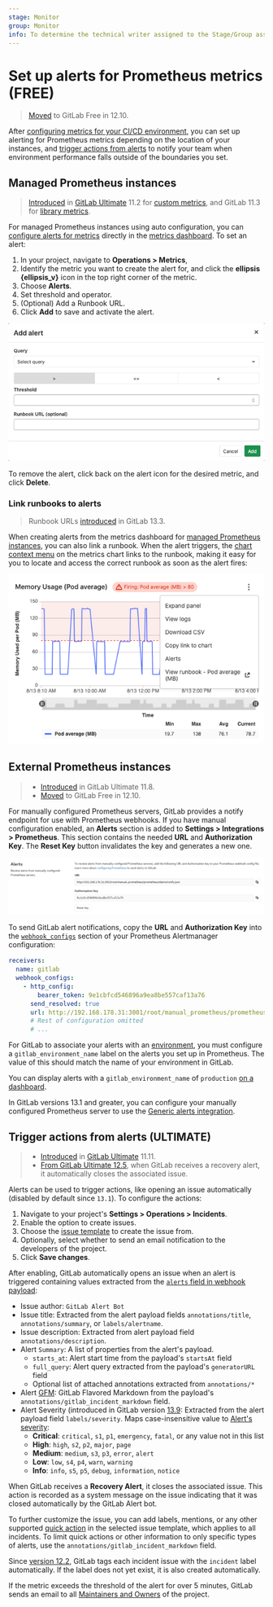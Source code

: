 ```yaml
---
stage: Monitor
group: Monitor
info: To determine the technical writer assigned to the Stage/Group associated with this page, see https://about.gitlab.com/handbook/engineering/ux/technical-writing/#assignments
---
```


# Set up alerts for Prometheus metrics **(FREE)**

> [Moved](https://gitlab.com/gitlab-org/gitlab/-/issues/42640) to GitLab Free in 12.10.

After [configuring metrics for your CI/CD environment](index.md), you can set up
alerting for Prometheus metrics depending on the location of your instances, and
[trigger actions from alerts](#trigger-actions-from-alerts) to notify
your team when environment performance falls outside of the boundaries you set.

## Managed Prometheus instances

> [Introduced](https://gitlab.com/gitlab-org/gitlab/-/merge_requests/6590) in [GitLab Ultimate](https://about.gitlab.com/pricing/) 11.2 for [custom metrics](index.md#adding-custom-metrics), and GitLab 11.3 for [library metrics](../../user/project/integrations/prometheus_library/index.md).

For managed Prometheus instances using auto configuration, you can
[configure alerts for metrics](index.md#adding-custom-metrics) directly in the
[metrics dashboard](index.md). To set an alert:

1. In your project, navigate to **Operations > Metrics**,
1. Identify the metric you want to create the alert for, and click the
   **ellipsis** **{ellipsis_v}** icon in the top right corner of the metric.
1. Choose **Alerts**.
1. Set threshold and operator.
1. (Optional) Add a Runbook URL.
1. Click **Add** to save and activate the alert.

![Adding an alert](img/prometheus_alert.png)

To remove the alert, click back on the alert icon for the desired metric, and click **Delete**.

### Link runbooks to alerts

> Runbook URLs [introduced](https://gitlab.com/gitlab-org/gitlab/-/merge_requests/39315) in GitLab 13.3.

When creating alerts from the metrics dashboard for [managed Prometheus instances](#managed-prometheus-instances),
you can also link a runbook. When the alert triggers, the
[chart context menu](dashboards/index.md#chart-context-menu) on the metrics chart
links to the runbook, making it easy for you to locate and access the correct runbook
as soon as the alert fires:

![Linked Runbook in charts](img/linked_runbooks_on_charts.png)

## External Prometheus instances

> - [Introduced](https://gitlab.com/gitlab-org/gitlab/-/issues/9258) in GitLab Ultimate 11.8.
> - [Moved](https://gitlab.com/gitlab-org/gitlab/-/issues/42640) to GitLab Free in 12.10.

For manually configured Prometheus servers, GitLab provides a notify endpoint for
use with Prometheus webhooks. If you have manual configuration enabled, an
**Alerts** section is added to **Settings > Integrations > Prometheus**.
This section contains the needed **URL** and **Authorization Key**. The
**Reset Key** button invalidates the key and generates a new one.

![Prometheus service configuration of Alerts](img/prometheus_service_alerts.png)

To send GitLab alert notifications, copy the **URL** and **Authorization Key** into the
[`webhook_configs`](https://prometheus.io/docs/alerting/latest/configuration/#webhook_config)
section of your Prometheus Alertmanager configuration:

```yaml
receivers:
  name: gitlab
  webhook_configs:
    - http_config:
        bearer_token: 9e1cbfcd546896a9ea8be557caf13a76
      send_resolved: true
      url: http://192.168.178.31:3001/root/manual_prometheus/prometheus/alerts/notify.json
      # Rest of configuration omitted
      # ...
```

For GitLab to associate your alerts with an [environment](../../ci/environments/index.md),
you must configure a `gitlab_environment_name` label on the alerts you set up in
Prometheus. The value of this should match the name of your environment in GitLab.

You can display alerts with a `gitlab_environment_name` of `production`
[on a dashboard](../../user/operations_dashboard/index.md#adding-a-project-to-the-dashboard).

In GitLab versions 13.1 and greater, you can configure your manually configured
Prometheus server to use the
[Generic alerts integration](../incident_management/integrations.md).

## Trigger actions from alerts **(ULTIMATE)**

> - [Introduced](https://gitlab.com/gitlab-org/gitlab/-/issues/4925) in [GitLab Ultimate](https://about.gitlab.com/pricing/) 11.11.
> - [From GitLab Ultimate 12.5](https://gitlab.com/gitlab-org/gitlab/-/issues/13401), when GitLab receives a recovery alert, it automatically closes the associated issue.

Alerts can be used to trigger actions, like opening an issue automatically
(disabled by default since `13.1`). To configure the actions:

1. Navigate to your project's **Settings > Operations > Incidents**.
1. Enable the option to create issues.
1. Choose the [issue template](../../user/project/description_templates.md) to create the issue from.
1. Optionally, select whether to send an email notification to the developers of the project.
1. Click **Save changes**.

After enabling, GitLab automatically opens an issue when an alert is triggered containing
values extracted from the [`alerts` field in webhook payload](https://prometheus.io/docs/alerting/latest/configuration/#webhook_config):

- Issue author: `GitLab Alert Bot`
- Issue title: Extracted from the alert payload fields `annotations/title`, `annotations/summary`, or `labels/alertname`.
- Issue description: Extracted from alert payload field `annotations/description`.
- Alert `Summary`: A list of properties from the alert's payload.
  - `starts_at`: Alert start time from the payload's `startsAt` field
  - `full_query`: Alert query extracted from the payload's `generatorURL` field
  - Optional list of attached annotations extracted from `annotations/*`
- Alert [GFM](../../user/markdown.md): GitLab Flavored Markdown from the payload's `annotations/gitlab_incident_markdown` field.
- Alert Severity (introduced in GitLab version [13.9](https://gitlab.com/gitlab-org/gitlab/-/merge_requests/50871):
  Extracted from the alert payload field `labels/severity`. Maps case-insensitive
  value to [Alert's severity](../incident_management/alerts.md#alert-severity):
  - **Critical**: `critical`, `s1`, `p1`, `emergency`, `fatal`, or any value not in this list
  - **High**: `high`, `s2`, `p2`, `major`, `page`
  - **Medium**: `medium`, `s3`, `p3`, `error`, `alert`
  - **Low**: `low`, `s4`, `p4`, `warn`, `warning`
  - **Info**: `info`, `s5`, `p5`, `debug`, `information`, `notice`

When GitLab receives a **Recovery Alert**, it closes the associated issue.
This action is recorded as a system message on the issue indicating that it
was closed automatically by the GitLab Alert bot.

To further customize the issue, you can add labels, mentions, or any other supported
[quick action](../../user/project/quick_actions.md) in the selected issue template,
which applies to all incidents. To limit quick actions or other information to
only specific types of alerts, use the `annotations/gitlab_incident_markdown` field.

Since [version 12.2](https://gitlab.com/gitlab-org/gitlab-foss/-/issues/63373),
GitLab tags each incident issue with the `incident` label automatically. If the label
does not yet exist, it is also created automatically.

If the metric exceeds the threshold of the alert for over 5 minutes, GitLab sends
an email to all [Maintainers and Owners](../../user/permissions.md#project-members-permissions)
of the project.
